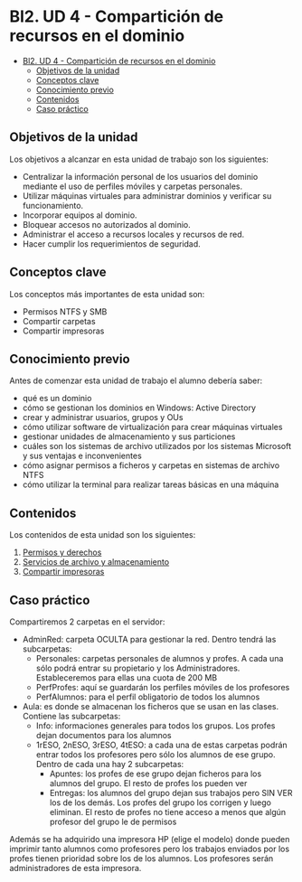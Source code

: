 # Bl2. UD 4 - Compartición de recursos en el dominio
- [Bl2. UD 4 - Compartición de recursos en el dominio](#bl2-ud-4---compartición-de-recursos-en-el-dominio)
  - [Objetivos de la unidad](#objetivos-de-la-unidad)
  - [Conceptos clave](#conceptos-clave)
  - [Conocimiento previo](#conocimiento-previo)
  - [Contenidos](#contenidos)
  - [Caso práctico](#caso-práctico)

## Objetivos de la unidad
Los objetivos a alcanzar en esta unidad de trabajo son los siguientes:
- Centralizar la información personal de los usuarios del dominio mediante el uso de perfiles móviles y carpetas personales.
- Utilizar máquinas virtuales para administrar dominios y verificar su funcionamiento.
- Incorporar equipos al dominio.
- Bloquear accesos no autorizados al dominio.
- Administrar el acceso a recursos locales y recursos de red.
- Hacer cumplir los requerimientos de seguridad.

## Conceptos clave
Los conceptos más importantes de esta unidad son:
- Permisos NTFS y SMB
- Compartir carpetas
- Compartir impresoras

## Conocimiento previo
Antes de comenzar esta unidad de trabajo el alumno debería saber:
- qué es un dominio
- cómo se gestionan los dominios en Windows: Active Directory
- crear y administrar usuarios, grupos y OUs
- cómo utilizar software de virtualización para crear máquinas virtuales
- gestionar unidades de almacenamiento y sus particiones
- cuáles son los sistemas de archivo utilizados por los sistemas Microsoft y sus ventajas e inconvenientes
- cómo asignar permisos a ficheros y carpetas en sistemas de archivo NTFS
- cómo utilizar la terminal para realizar tareas básicas en una máquina

## Contenidos
Los contenidos de esta unidad son los siguientes:
1. [Permisos y derechos](permisos.md)
2. [Servicios de archivo y almacenamiento](servarch.md)
3. [Compartir impresoras](impr.md)

## Caso práctico
Compartiremos 2 carpetas en el servidor:
- AdminRed: carpeta OCULTA para gestionar la red. Dentro tendrá las subcarpetas:
  - Personales: carpetas personales de alumnos y profes. A cada una sólo podrá entrar su propietario y los Administradores. Estableceremos para ellas una cuota de 200 MB
  - PerfProfes: aquí se guardarán los perfiles móviles de los profesores
  - PerfAlumnos: para el perfil obligatorio de todos los alumnos
- Aula: es donde se almacenan los ficheros que se usan en las clases. Contiene las subcarpetas:
  - Info: informaciones generales para todos los grupos. Los profes dejan documentos para los alumnos
  - 1rESO, 2nESO, 3rESO, 4tESO: a cada una de estas carpetas podrán entrar todos los profesores pero sólo los alumnos de ese grupo. Dentro de cada una hay 2 subcarpetas:
    - Apuntes: los profes de ese grupo dejan ficheros para los alumnos del grupo. El resto de profes los pueden ver
    - Entregas: los alumnos del grupo dejan sus trabajos pero SIN VER los de los demás. Los profes del grupo los corrigen y luego eliminan. El resto de profes no tiene acceso a menos que algún profesor del grupo le de permisos

Además se ha adquirido una impresora HP (elige el modelo) donde pueden imprimir tanto alumnos como profesores pero los trabajos enviados por los profes tienen prioridad sobre los de los alumnos. Los profesores serán administradores de esta impresora.